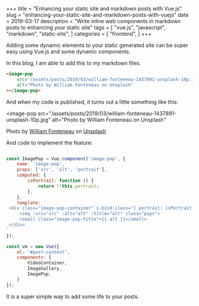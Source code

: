 +++
title = "Enhancing your static site and markdown posts with Vue.js"
slug = "enhancing-your-static-site-and-markdown-posts-with-vuejs"
date = 2019-03-17
description = "Write inline web components in markdown posts to enhancing your static site"
tags = [ 
    "vue.js",
    "javascript",
    "markdown",
    "static-site",
]
categories = [
    "frontend",
]
+++

Adding some dynamic elements to your static generated site can be super easy using Vue.js and some dynamic components.

In this blog, I am able to add this to my markdown files:

```html
<image-pop
    src="/assets/posts/2019/03/william-fonteneau-1437891-unsplash-10p.jpg"
    alt="Photo by William Fonteneau on Unsplash"
></image-pop>
```

And when my code is published, it turns out a little something like this:

<image-pop
    src="/assets/posts/2019/03/william-fonteneau-1437891-unsplash-10p.jpg"
    alt="Photo by William Fonteneau on Unsplash"
></image-pop>

Photo by [William Fonteneau](https://unsplash.com/photos/lVpEY1BOTuM?utm_source=unsplash&utm_medium=referral&utm_content=creditCopyText) on [Unsplash](https://unsplash.com/?utm_source=unsplash&utm_medium=referral&utm_content=creditCopyText) 

And code to implement the feature:

```javascript

const ImagePop = Vue.component('image-pop', {
    name: 'image-pop',
    props: ['src', 'alt', 'portrait'],
    computed: {
        isPortrait: function () {
            return !!this.portrait;
        },
    },
    template: `
 <div class="image-pop-container" v-bind:class="{ portrait: isPortrait }">
     <img :src="src" :alt="alt" :title="alt" class="pops">
     <small class="image-pop-title">{{ alt }}</small>
 </div>
`
});

const vm = new Vue({
    el: '#post-content',
    components: {
        VideoContainer,
        ImageGallery,
        ImagePop,
    }
});
```

It is a super simple way to add some life to your posts.